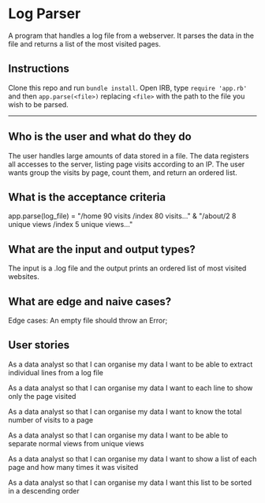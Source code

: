 # Log Parser

A program that handles a log file from a webserver.
It parses the data in the file and returns a list of the most visited pages.


## Instructions

Clone this repo and run ```bundle install```.
Open IRB, type ```require 'app.rb'``` and then ```app.parse(<file>)``` replacing ```<file>``` with the path to the file you wish to be parsed.


---

## Who is the user and what do they do

The user handles large amounts of data stored in a file.
The data registers all accesses to the server, listing page visits according to an IP.
The user wants group the visits by page, count them, and return an ordered list.

## What is the acceptance criteria

app.parse(log_file) =
  "/home 90 visits /index 80 visits..." &
  "/about/2 8 unique views /index 5 unique views..."

## What are the input and output types?

The input is a .log file and the output prints an ordered list of most visited websites.

## What are edge and naive cases?

Edge cases:
An empty file should throw an Error;

## User stories

As a data analyst
so that I can organise my data
I want to be able to extract individual lines from a log file

As a data analyst
so that I can organise my data
I want to each line to show only the page visited

As a data analyst
so that I can organise my data
I want to know the total number of visits to a page

As a data analyst
so that I can organise my data
I want to be able to separate normal views from unique views

As a data analyst
so that I can organise my data
I want to show a list of each page and how many times it was visited

As a data analyst
so that I can organise my data
I want this list to be sorted in a descending order

